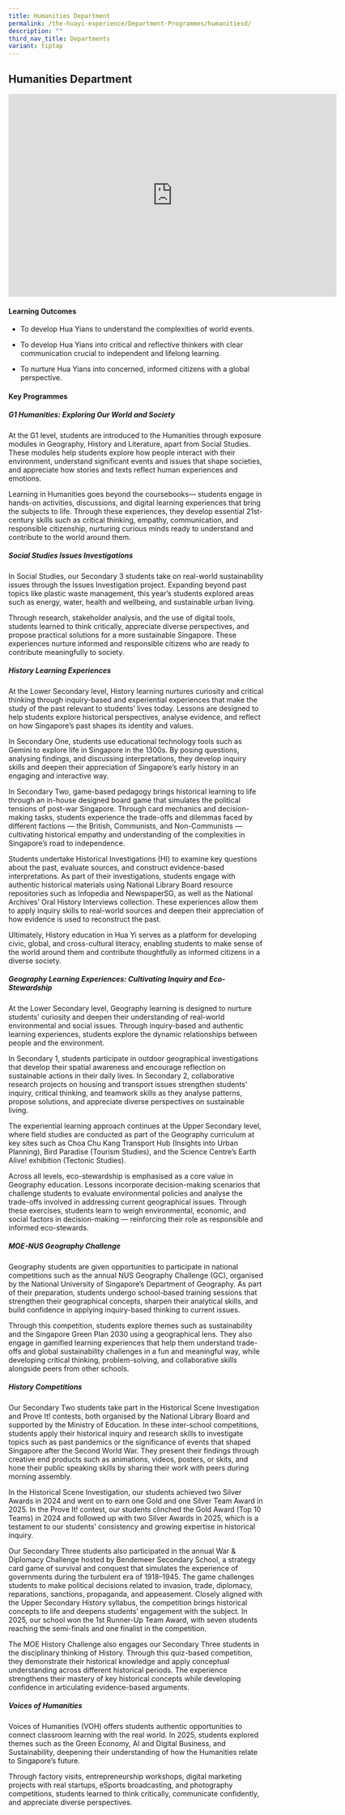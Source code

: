 ```yaml
---
title: Humanities Department
permalink: /the-huayi-experience/Department-Programmes/humanitiesd/
description: ""
third_nav_title: Departments
variant: tiptap
---
```

<h2>Humanities Department</h2>
<div class="iframe-wrapper">
<iframe height="400" width="648" allowfullscreen="true" frameborder="0" src="https://docs.google.com/presentation/d/e/2PACX-1vTGZi04b2ZqGxXLxnrcDA0H9cj2gWFLFgtlyU5BerZ1zPb409U3AS0D4S4Qr7wYH2IoLfdnpBUMHbW4/embed?start=false&amp;loop=false&amp;delayms=3000"></iframe>
</div>
<h4>Learning Outcomes</h4>
<ul data-tight="true" class="tight">
<li>
<p>To develop Hua Yians to understand the complexities of world events.</p>
</li>
<li>
<p>To develop Hua Yians into critical and reflective thinkers with clear
communication crucial to independent and lifelong learning.</p>
</li>
<li>
<p>To nurture Hua Yians into concerned, informed citizens with a global perspective.</p>
</li>
</ul>
<h4>Key Programmes</h4>
<h5>G1 Humanities: Exploring Our World and Society </h5>
<p>At the G1 level, students are introduced to the Humanities through exposure
modules in Geography, History and Literature, apart from Social Studies.
These modules help students explore how people interact with their environment,
understand significant events and issues that shape societies, and appreciate
how stories and texts reflect human experiences and emotions.</p>
<p>Learning in Humanities goes beyond the coursebooks— students engage in
hands-on activities, discussions, and digital learning experiences that
bring the subjects to life. Through these experiences, they develop essential
21st-century skills such as critical thinking, empathy, communication,
and responsible citizenship, nurturing curious minds ready to understand
and contribute to the world around them.</p>
<p></p>
<h5>Social Studies Issues Investigations </h5>
<p>In Social Studies, our Secondary 3 students take on real-world sustainability
issues through the Issues Investigation project. Expanding beyond past
topics like plastic waste management, this year’s students explored areas
such as energy, water, health and wellbeing, and sustainable urban living.</p>
<p>Through research, stakeholder analysis, and the use of digital tools,
students learned to think critically, appreciate diverse perspectives,
and propose practical solutions for a more sustainable Singapore. These
experiences nurture informed and responsible citizens who are ready to
contribute meaningfully to society.</p>
<p></p>
<h5>History Learning Experiences </h5>
<p>At the Lower Secondary level, History learning nurtures curiosity and
critical thinking through inquiry-based and experiential experiences that
make the study of the past relevant to students’ lives today. Lessons are
designed to help students explore historical perspectives, analyse evidence,
and reflect on how Singapore’s past shapes its identity and values.</p>
<p>In Secondary One, students use educational technology tools such as Gemini
to explore life in Singapore in the 1300s. By posing questions, analysing
findings, and discussing interpretations, they develop inquiry skills and
deepen their appreciation of Singapore’s early history in an engaging and
interactive way.</p>
<p>In Secondary Two, game-based pedagogy brings historical learning to life
through an in-house designed board game that simulates the political tensions
of post-war Singapore. Through card mechanics and decision-making tasks,
students experience the trade-offs and dilemmas faced by different factions
— the British, Communists, and Non-Communists — cultivating historical
empathy and understanding of the complexities in Singapore’s road to independence.</p>
<p>Students undertake Historical Investigations (HI) to examine key questions
about the past, evaluate sources, and construct evidence-based interpretations.
As part of their investigations, students engage with authentic historical
materials using National Library Board resource repositories such as Infopedia
and NewspaperSG, as well as the National Archives’ Oral History Interviews
collection. These experiences allow them to apply inquiry skills to real-world
sources and deepen their appreciation of how evidence is used to reconstruct
the past.</p>
<p>Ultimately, History education in Hua Yi serves as a platform for developing
civic, global, and cross-cultural literacy, enabling students to make sense
of the world around them and contribute thoughtfully as informed citizens
in a diverse society.</p>
<p></p>
<h5>Geography Learning Experiences: Cultivating Inquiry and Eco-Stewardship</h5>
<p>At the Lower Secondary level, Geography learning is designed to nurture
students’ curiosity and deepen their understanding of real-world environmental
and social issues. Through inquiry-based and authentic learning experiences,
students explore the dynamic relationships between people and the environment.</p>
<p>In Secondary 1, students participate in outdoor geographical investigations
that develop their spatial awareness and encourage reflection on sustainable
actions in their daily lives. In Secondary 2, collaborative research projects
on housing and transport issues strengthen students’ inquiry, critical
thinking, and teamwork skills as they analyse patterns, propose solutions,
and appreciate diverse perspectives on sustainable living.</p>
<p>The experiential learning approach continues at the Upper Secondary level,
where field studies are conducted as part of the Geography curriculum at
key sites such as Choa Chu Kang Transport Hub (Insights into Urban Planning),
Bird Paradise (Tourism Studies), and the Science Centre’s Earth Alive!
exhibition (Tectonic Studies).</p>
<p>Across all levels, eco-stewardship is emphasised as a core value in Geography
education. Lessons incorporate decision-making scenarios that challenge
students to evaluate environmental policies and analyse the trade-offs
involved in addressing current geographical issues. Through these exercises,
students learn to weigh environmental, economic, and social factors in
decision-making — reinforcing their role as responsible and informed eco-stewards.</p>
<p></p>
<h5>MOE-NUS Geography Challenge </h5>
<p>Geography students are given opportunities to participate in national
competitions such as the annual NUS Geography Challenge (GC), organised
by the National University of Singapore’s Department of Geography. As part
of their preparation, students undergo school-based training sessions that
strengthen their geographical concepts, sharpen their analytical skills,
and build confidence in applying inquiry-based thinking to current issues.</p>
<p>Through this competition, students explore themes such as sustainability
and the Singapore Green Plan 2030 using a geographical lens. They also
engage in gamified learning experiences that help them understand trade-offs
and global sustainability challenges in a fun and meaningful way, while
developing critical thinking, problem-solving, and collaborative skills
alongside peers from other schools.</p>
<p></p>
<h5>History Competitions</h5>
<p>Our Secondary Two students take part in the Historical Scene Investigation
and Prove It! contests, both organised by the National Library Board and
supported by the Ministry of Education. In these inter-school competitions,
students apply their historical inquiry and research skills to investigate
topics such as past pandemics or the significance of events that shaped
Singapore after the Second World War. They present their findings through
creative end products such as animations, videos, posters, or skits, and
hone their public speaking skills by sharing their work with peers during
morning assembly.</p>
<p>In the Historical Scene Investigation, our students achieved two Silver
Awards in 2024 and went on to earn one Gold and one Silver Team Award in
2025. In the Prove It! contest, our students clinched the Gold Award (Top
10 Teams) in 2024 and followed up with two Silver Awards in 2025, which
is a testament to our students’ consistency and growing expertise in historical
inquiry.</p>
<p>Our Secondary Three students also participated in the annual War &amp;
Diplomacy Challenge hosted by Bendemeer Secondary School, a strategy card
game of survival and conquest that simulates the experience of governments
during the turbulent era of 1918–1945. The game challenges students to
make political decisions related to invasion, trade, diplomacy, reparations,
sanctions, propaganda, and appeasement. Closely aligned with the Upper
Secondary History syllabus, the competition brings historical concepts
to life and deepens students’ engagement with the subject. In 2025, our
school won the 1st Runner-Up Team Award, with seven students reaching the
semi-finals and one finalist in the competition.</p>
<p>The MOE History Challenge also engages our Secondary Three students in
the disciplinary thinking of History. Through this quiz-based competition,
they demonstrate their historical knowledge and apply conceptual understanding
across different historical periods. The experience strengthens their mastery
of key historical concepts while developing confidence in articulating
evidence-based arguments.</p>
<p></p>
<h5>Voices of Humanities</h5>
<p>Voices of Humanities (VOH) offers students authentic opportunities to
connect classroom learning with the real world. In 2025, students explored
themes such as the Green Economy, AI and Digital Business, and Sustainability,
deepening their understanding of how the Humanities relate to Singapore’s
future.</p>
<p>Through factory visits, entrepreneurship workshops, digital marketing
projects with real startups, eSports broadcasting, and photography competitions,
students learned to think critically, communicate confidently, and appreciate
diverse perspectives.</p>
<p></p>
<p></p>
